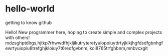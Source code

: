 # hello-world
getting to know github

  Hello! New programmer here, hoping to create simple and complex projects with others!\
  mdzsghptdlrgs,hjtkp7rhwwdfhjkljikutryteretyuiopoiuyttrtyjklkjhgfdsdfgbnhgfewrtyuiopiu8trefghjkloiuy7t6redfgvbnm,lkoi8765trfghbnm,mnbvcxgit
